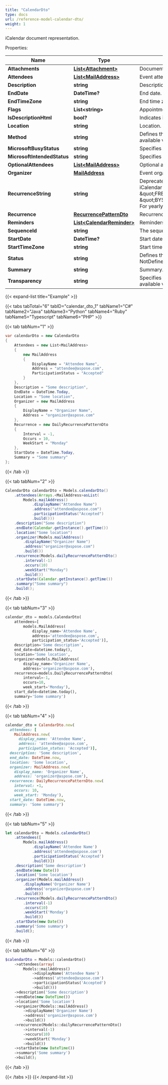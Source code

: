 ```yaml
---
title: "CalendarDto"
type: docs
url: /reference-model-calendar-dto/
weight: 1
---
```

iCalendar document representation.             

Properties:

Name | Type | Description | Notes
---- | ---- | ----------- | -----
**Attachments** | [**List&lt;Attachment&gt;**](/email/reference-model-attachment/) | Document attachments. | [optional] 
**Attendees** | [**List&lt;MailAddress&gt;**](/email/reference-model-mail-address/) | Event attendees. | 
**Description** | **string** | Description. | [optional] 
**EndDate** | **DateTime?** | End date. | 
**EndTimeZone** | **string** | End time zone. | [optional] 
**Flags** | **List&lt;string&gt;** | Appointment flags. Items: Enumerates iCalendar flags. Enum, available values: None, AllDayEvent | [optional] 
**IsDescriptionHtml** | **bool?** | Indicates if description is in HTML format. | 
**Location** | **string** | Location. | 
**Method** | **string** | Defines the iCalendar object method type associated with the calendar document. Enum, available values: None, Publish, Request, Reply, Add, Cancel, Refresh, Counter, DeclineCounter | 
**MicrosoftBusyStatus** | **string** | Specifies the BUSY status. Enum, available values: NotDefined, Free, Tentative, Busy, Oof | 
**MicrosoftIntendedStatus** | **string** | Specifies the INTENDED status. Enum, available values: NotDefined, Free, Tentative, Busy, Oof | 
**OptionalAttendees** | [**List&lt;MailAddress&gt;**](/email/reference-model-mail-address/) | Optional attendees.              | [optional] 
**Organizer** | [**MailAddress**](/email/reference-model-mail-address/) | Event organizer.              | 
**RecurrenceString** | **string** | Deprecated, use &#39;Recurrence&#39; property. String representation of recurrence pattern (See iCalendar RFC, \&quot;Recurrence rule\&quot; section). For example:               For daily recurrence:         \&quot;FREQ&#x3D;DAILY;COUNT&#x3D;10;WKST&#x3D;MO\&quot;                   For monthly recurrence:         \&quot;BYSETPOS&#x3D;1;BYDAY&#x3D;MO,TU,WE,TH,FR;FREQ&#x3D;MONTHLY;INTERVAL&#x3D;10;WKST&#x3D;MO\&quot;                   For yearly recurrence:         \&quot;BYMONTHDAY&#x3D;30;BYMONTH&#x3D;1;FREQ&#x3D;YEARLY;WKST&#x3D;MO\&quot;                    | [optional] 
**Recurrence** | [**RecurrencePatternDto**](/email/reference-model-recurrence-pattern-dto/) | Recurrence pattern              | [optional] 
**Reminders** | [**List&lt;CalendarReminder&gt;**](/email/reference-model-calendar-reminder/) | Reminders. | [optional] 
**SequenceId** | **string** | The sequence id. Read only. | [optional] 
**StartDate** | **DateTime?** | Start date. | 
**StartTimeZone** | **string** | Start time zone. | [optional] 
**Status** | **string** | Defines the overall status or confirmation for the calendar document. Enum, available values: NotDefined, Cancelled, Tentative, Confirmed | 
**Summary** | **string** | Summary. | [optional] 
**Transparency** | **string** | Specifies whether or not this appointment is intended to be visible in availability searches. Enum, available values: NotDefined, Transparent, Opaque | 


{{< expand-list title="Example" >}}

{{< tabs tabTotal="6" tabID="calendar_dto_1" tabName1="C#" tabName2="Java" tabName3="Python" tabName4="Ruby" tabName5="Typescript" tabName6="PHP" >}}

{{< tab tabNum="1" >}}

```csharp
var calendarDto = new CalendarDto
{
    Attendees = new List<MailAddress>
    {
        new MailAddress
        {
            DisplayName = "Attendee Name",
            Address = "attendee@aspose.com",
            ParticipationStatus = "Accepted"
        }
    },
    Description = "Some description",
    EndDate = DateTime.Today,
    Location = "Some location",
    Organizer = new MailAddress
    {
        DisplayName = "Organizer Name",
        Address = "organizer@aspose.com"
    },
    Recurrence = new DailyRecurrencePatternDto
    {
        Interval = -1,
        Occurs = 10,
        WeekStart = "Monday"
    },
    StartDate = DateTime.Today,
    Summary = "Some summary"
};
```

{{< /tab >}}

{{< tab tabNum="2" >}}

```java
CalendarDto calendarDto = Models.calendarDto()
    .attendees(Arrays.<MailAddress>asList(
        Models.mailAddress()
            .displayName("Attendee Name")
            .address("attendee@aspose.com")
            .participationStatus("Accepted")
            .build()))
    .description("Some description")
    .endDate(Calendar.getInstance().getTime())
    .location("Some location")
    .organizer(Models.mailAddress()
        .displayName("Organizer Name")
        .address("organizer@aspose.com")
        .build())
    .recurrence(Models.dailyRecurrencePatternDto()
        .interval(-1)
        .occurs(10)
        .weekStart("Monday")
        .build())
    .startDate(Calendar.getInstance().getTime())
    .summary("Some summary")
    .build();
```

{{< /tab >}}

{{< tab tabNum="3" >}}

```python
calendar_dto = models.CalendarDto(
    attendees=[
        models.MailAddress(
            display_name='Attendee Name',
            address='attendee@aspose.com',
            participation_status='Accepted')],
    description='Some description',
    end_date=datetime.today(),
    location='Some location',
    organizer=models.MailAddress(
        display_name='Organizer Name',
        address='organizer@aspose.com'),
    recurrence=models.DailyRecurrencePatternDto(
        interval=-1,
        occurs=10,
        week_start='Monday'),
    start_date=datetime.today(),
    summary='Some summary')
```

{{< /tab >}}

{{< tab tabNum="4" >}}

```ruby
calendar_dto = CalendarDto.new(
  attendees: [
    MailAddress.new(
      display_name: 'Attendee Name',
      address: 'attendee@aspose.com',
      participation_status: 'Accepted')],
  description: 'Some description',
  end_date: DateTime.now,
  location: 'Some location',
  organizer: MailAddress.new(
    display_name: 'Organizer Name',
    address: 'organizer@aspose.com'),
  recurrence: DailyRecurrencePatternDto.new(
    interval: -1,
    occurs: 10,
    week_start: 'Monday'),
  start_date: DateTime.now,
  summary: 'Some summary')
```

{{< /tab >}}

{{< tab tabNum="5" >}}

```typescript
let calendarDto = Models.calendarDto()
    .attendees([
        Models.mailAddress()
            .displayName('Attendee Name')
            .address('attendee@aspose.com')
            .participationStatus('Accepted')
            .build()])
    .description('Some description')
    .endDate(new Date())
    .location('Some location')
    .organizer(Models.mailAddress()
        .displayName('Organizer Name')
        .address('organizer@aspose.com')
        .build())
    .recurrence(Models.dailyRecurrencePatternDto()
        .interval(-1)
        .occurs(10)
        .weekStart('Monday')
        .build())
    .startDate(new Date())
    .summary('Some summary')
    .build();
```

{{< /tab >}}

{{< tab tabNum="6" >}}

```php
$calendarDto = Models::calendarDto()
    ->attendees(array(
        Models::mailAddress()
            ->displayName('Attendee Name')
            ->address('attendee@aspose.com')
            ->participationStatus('Accepted')
            ->build()))
    ->description('Some description')
    ->endDate(new DateTime())
    ->location('Some location')
    ->organizer(Models::mailAddress()
        ->displayName('Organizer Name')
        ->address('organizer@aspose.com')
        ->build())
    ->recurrence(Models::dailyRecurrencePatternDto()
        ->interval(-1)
        ->occurs(10)
        ->weekStart('Monday')
        ->build())
    ->startDate(new DateTime())
    ->summary('Some summary')
    ->build();
```

{{< /tab >}}

{{< /tabs >}}
{{< /expand-list >}}

